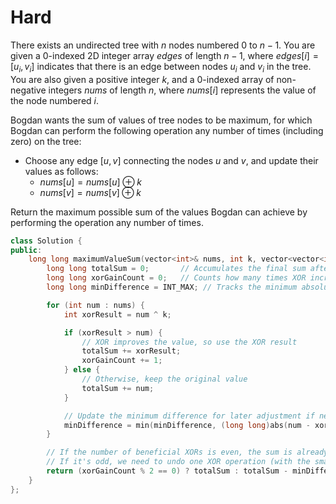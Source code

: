 # Hard

There exists an undirected tree with $n$ nodes numbered $0$ to $n - 1$. You are given a 0-indexed 2D integer array $edges$ of length $n - 1$, where $edges[i] = [u_i, v_i]$ indicates that there is an edge between nodes $u_i$ and $v_i$ in the tree. You are also given a positive integer $k$, and a 0-indexed array of non-negative integers $nums$ of length $n$, where $nums[i]$ represents the value of the node numbered $i$.

Bogdan wants the sum of values of tree nodes to be maximum, for which Bogdan can perform the following operation any number of times (including zero) on the tree:

- Choose any edge $[u, v]$ connecting the nodes $u$ and $v$, and update their values as follows:
  - $nums[u] = nums[u] \oplus k$
  - $nums[v] = nums[v] \oplus k$

Return the maximum possible sum of the values Bogdan can achieve by performing the operation any number of times.

```cpp
class Solution {
public:
    long long maximumValueSum(vector<int>& nums, int k, vector<vector<int>>& edges) {
        long long totalSum = 0;       // Accumulates the final sum after XOR operations
        long long xorGainCount = 0;   // Counts how many times XOR increases the value
        long long minDifference = INT_MAX; // Tracks the minimum absolute difference between x and (x ^ k)

        for (int num : nums) {
            int xorResult = num ^ k;

            if (xorResult > num) {
                // XOR improves the value, so use the XOR result
                totalSum += xorResult;
                xorGainCount += 1;
            } else {
                // Otherwise, keep the original value
                totalSum += num;
            }

            // Update the minimum difference for later adjustment if needed
            minDifference = min(minDifference, (long long)abs(num - xorResult));
        }

        // If the number of beneficial XORs is even, the sum is already optimal
        // If it's odd, we need to undo one XOR operation (with the smallest cost)
        return (xorGainCount % 2 == 0) ? totalSum : totalSum - minDifference;
    }
};
```
